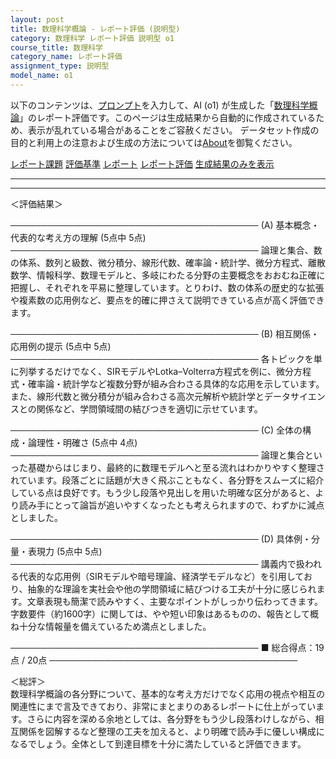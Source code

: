 ```yaml
---
layout: post
title: 数理科学概論 - レポート評価 (説明型)
category: 数理科学 レポート評価 説明型 o1
course_title: 数理科学
category_name: レポート評価
assignment_type: 説明型
model_name: o1
---
```


以下のコンテンツは、[プロンプト](https://github.com/takedatoshiyuki/synthetic_assignments/tree/main/generated/数理科学/o1/prompt_レポート評価-説明型.md)を入力して、AI (o1) が生成した「[数理科学概論](/contents/数理科学/)」のレポート評価です。このページは生成結果から自動的に作成されているため、表示が乱れている場合があることをご容赦ください。
データセット作成の目的と利用上の注意および生成の方法については[About](/About)を御覧ください。

[レポート課題](../レポート課題-説明型)
[評価基準](../評価基準-説明型)
[レポート](../レポート-説明型)
[レポート評価](../レポート評価-説明型)
[生成結果のみを表示](https://github.com/takedatoshiyuki/synthetic_assignments/tree/main/generated/数理科学/o1/レポート評価-説明型.md)
  

***
***
  
＜評価結果＞

────────────────────────────────────────
(A) 基本概念・代表的な考え方の理解 (5点中 5点)
────────────────────────────────────────
論理と集合、数の体系、数列と級数、微分積分、線形代数、確率論・統計学、微分方程式、離散数学、情報科学、数理モデルと、多岐にわたる分野の主要概念をおおむね正確に把握し、それぞれを平易に整理しています。とりわけ、数の体系の歴史的な拡張や複素数の応用例など、要点を的確に押さえて説明できている点が高く評価できます。

────────────────────────────────────────
(B) 相互関係・応用例の提示 (5点中 5点)
────────────────────────────────────────
各トピックを単に列挙するだけでなく、SIRモデルやLotka–Volterra方程式を例に、微分方程式・確率論・統計学など複数分野が組み合わさる具体的な応用を示しています。また、線形代数と微分積分が組み合わさる高次元解析や統計学とデータサイエンスとの関係など、学問領域間の結びつきを適切に示せています。

────────────────────────────────────────
(C) 全体の構成・論理性・明確さ (5点中 4点)
────────────────────────────────────────
論理と集合といった基礎からはじまり、最終的に数理モデルへと至る流れはわかりやすく整理されています。段落ごとに話題が大きく飛ぶこともなく、各分野をスムーズに紹介している点は良好です。もう少し段落や見出しを用いた明確な区分があると、より読み手にとって論旨が追いやすくなったとも考えられますので、わずかに減点としました。

────────────────────────────────────────
(D) 具体例・分量・表現力 (5点中 5点)
────────────────────────────────────────
講義内で扱われる代表的な応用例（SIRモデルや暗号理論、経済学モデルなど）を引用しており、抽象的な理論を実社会や他の学問領域に結びつける工夫が十分に感じられます。文章表現も簡潔で読みやすく、主要なポイントがしっかり伝わってきます。字数要件（約1600字）に関しては、やや短い印象はあるものの、報告として概ね十分な情報量を備えているため満点としました。

────────────────────────────────────────
■ 総合得点：19点 / 20点
────────────────────────────────────────

＜総評＞  
数理科学概論の各分野について、基本的な考え方だけでなく応用の視点や相互の関連性にまで言及できており、非常にまとまりのあるレポートに仕上がっています。さらに内容を深める余地としては、各分野をもう少し段落わけしながら、相互関係を図解するなど整理の工夫を加えると、より明確で読み手に優しい構成になるでしょう。全体として到達目標を十分に満たしていると評価できます。
